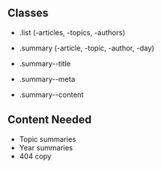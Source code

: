 ## Classes

* .list (-articles, -topics, -authors)

* .summary (-article, -topic, -author, -day)
* .summary--title
* .summary--meta
* .summary--content

## Content Needed

* Topic summaries
* Year summaries
* 404 copy
